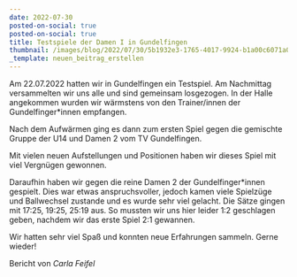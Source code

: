 ```yaml
---
date: 2022-07-30
posted-on-social: true
posted-on-social: true
title: Testspiele der Damen I in Gundelfingen
thumbnail: /images/blog/2022/07/30/5b1932e3-1765-4017-9924-b1a00c6071a0.jpeg
_template: neuen_beitrag_erstellen
---
```


Am 22.07.2022 hatten wir in Gundelfingen ein Testspiel. Am Nachmittag versammelten wir uns alle und sind gemeinsam losgezogen. In der Halle angekommen wurden wir wärmstens von den Trainer/innen der Gundelfinger*innen empfangen.

Nach dem Aufwärmen ging es dann zum ersten Spiel gegen die gemischte Gruppe der U14 und Damen 2 vom TV Gundelfingen.

Mit vielen neuen Aufstellungen und Positionen haben wir dieses Spiel mit viel Vergnügen gewonnen.

Daraufhin haben wir gegen die reine Damen 2 der Gundelfinger*innen gespielt. Dies war etwas anspruchsvoller, jedoch kamen viele Spielzüge und Ballwechsel zustande und es wurde sehr viel gelacht. Die Sätze gingen mit 17:25, 19:25, 25:19 aus. So mussten wir uns hier leider 1:2 geschlagen geben, nachdem wir das erste Spiel 2:1 gewannen.

Wir hatten sehr viel Spaß und konnten neue Erfahrungen sammeln. Gerne wieder!

Bericht von _Carla Feifel_
